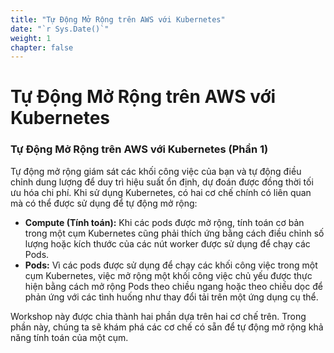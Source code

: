 ```yaml
---
title: "Tự Động Mở Rộng trên AWS với Kubernetes"
date: "`r Sys.Date()`"
weight: 1
chapter: false
---
```


# Tự Động Mở Rộng trên AWS với Kubernetes

### Tự Động Mở Rộng trên AWS với Kubernetes (Phần 1)

Tự động mở rộng giám sát các khối công việc của bạn và tự động điều chỉnh dung lượng để duy trì hiệu suất ổn định, dự đoán được đồng thời tối ưu hóa chi phí. Khi sử dụng Kubernetes, có hai cơ chế chính có liên quan mà có thể được sử dụng để tự động mở rộng:

- **Compute (Tính toán):** Khi các pods được mở rộng, tính toán cơ bản trong một cụm Kubernetes cũng phải thích ứng bằng cách điều chỉnh số lượng hoặc kích thước của các nút worker được sử dụng để chạy các Pods.
- **Pods:** Vì các pods được sử dụng để chạy các khối công việc trong một cụm Kubernetes, việc mở rộng một khối công việc chủ yếu được thực hiện bằng cách mở rộng Pods theo chiều ngang hoặc theo chiều dọc để phản ứng với các tình huống như thay đổi tải trên một ứng dụng cụ thể.

Workshop này được chia thành hai phần dựa trên hai cơ chế trên. Trong phần này, chúng ta sẽ khám phá các cơ chế có sẵn để tự động mở rộng khả năng tính toán của một cụm.